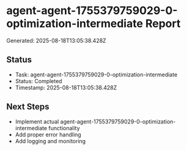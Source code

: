# agent-agent-1755379759029-0-optimization-intermediate Report

Generated: 2025-08-18T13:05:38.428Z

## Status
- Task: agent-agent-1755379759029-0-optimization-intermediate
- Status: Completed
- Timestamp: 2025-08-18T13:05:38.428Z

## Next Steps
- Implement actual agent-agent-1755379759029-0-optimization-intermediate functionality
- Add proper error handling
- Add logging and monitoring
